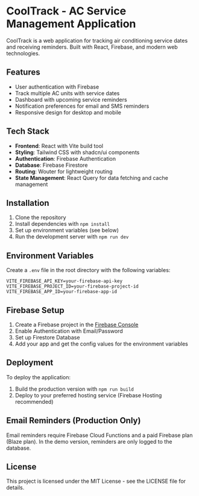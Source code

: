 # CoolTrack - AC Service Management Application

CoolTrack is a web application for tracking air conditioning service dates and receiving reminders. Built with React, Firebase, and modern web technologies.

## Features

- User authentication with Firebase
- Track multiple AC units with service dates
- Dashboard with upcoming service reminders
- Notification preferences for email and SMS reminders
- Responsive design for desktop and mobile

## Tech Stack

- **Frontend**: React with Vite build tool
- **Styling**: Tailwind CSS with shadcn/ui components
- **Authentication**: Firebase Authentication
- **Database**: Firebase Firestore
- **Routing**: Wouter for lightweight routing
- **State Management**: React Query for data fetching and cache management

## Installation

1. Clone the repository
2. Install dependencies with `npm install`
3. Set up environment variables (see below)
4. Run the development server with `npm run dev`

## Environment Variables

Create a `.env` file in the root directory with the following variables:

```
VITE_FIREBASE_API_KEY=your-firebase-api-key
VITE_FIREBASE_PROJECT_ID=your-firebase-project-id
VITE_FIREBASE_APP_ID=your-firebase-app-id
```

## Firebase Setup

1. Create a Firebase project in the [Firebase Console](https://console.firebase.google.com/)
2. Enable Authentication with Email/Password
3. Set up Firestore Database
4. Add your app and get the config values for the environment variables

## Deployment

To deploy the application:

1. Build the production version with `npm run build`
2. Deploy to your preferred hosting service (Firebase Hosting recommended)

## Email Reminders (Production Only)

Email reminders require Firebase Cloud Functions and a paid Firebase plan (Blaze plan). In the demo version, reminders are only logged to the database.

## License

This project is licensed under the MIT License - see the LICENSE file for details.